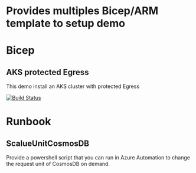 # Provides multiples Bicep/ARM template to setup demo

# Bicep

## AKS protected Egress

This demo install an AKS cluster with protected Egress

[![Build Status](https://dev.azure.com/hugirardsandbox/azureScripts/_apis/build/status/DeployAks?branchName=master)](https://dev.azure.com/hugirardsandbox/azureScripts/_build/latest?definitionId=43&branchName=master)

# Runbook

## ScalueUnitCosmosDB

Provide a powershell script that you can run in Azure Automation to change the request unit of CosmosDB on demand.
